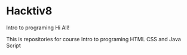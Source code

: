 # Hacktiv8
Intro to programing
Hi All!

This is repositories for course Intro to programing
HTML
CSS
and Java Script
